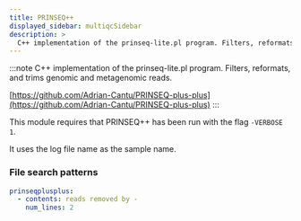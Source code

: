 ```yaml
---
title: PRINSEQ++
displayed_sidebar: multiqcSidebar
description: >
  C++ implementation of the prinseq-lite.pl program. Filters, reformats, and trims genomic and metagenomic reads.
---
```


<!--
~~~~~ DO NOT EDIT ~~~~~
This file is autogenerated from the MultiQC module python docstring.
Do not edit the markdown, it will be overwritten.

File path for the source of this content: multiqc/modules/prinseqplusplus/prinseqplusplus.py
~~~~~~~~~~~~~~~~~~~~~~~
-->

:::note
C++ implementation of the prinseq-lite.pl program. Filters, reformats, and trims genomic and metagenomic reads.

[https://github.com/Adrian-Cantu/PRINSEQ-plus-plus](https://github.com/Adrian-Cantu/PRINSEQ-plus-plus)
:::

This module requires that PRINSEQ++ has been run with the flag `-VERBOSE 1`.

It uses the log file name as the sample name.

### File search patterns

```yaml
prinseqplusplus:
  - contents: reads removed by -
    num_lines: 2
```
